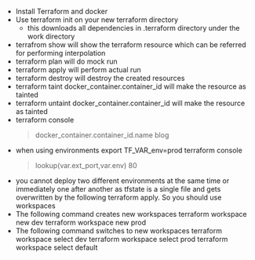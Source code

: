 -	Install Terraform and docker
-	Use terraform init on your new terraform directory
	-	this downloads all dependencies in .terraform directory under the work directory
-	terrafrom show will show the terraform resource which can be referred for performing interpolation
-	terraform plan will do mock run
-	terraform apply will perform actual run
-	terraform destroy will destroy the created resources
-	terraform taint docker_container.container_id will make the resource as tainted
-	terraform untaint docker_container.container_id will make the resource as tainted
-	terraform console
	>docker_container.container_id.name
	blog
-	when using environments export TF_VAR_env=prod
	terraform console
	>lookup(var.ext_port,var.env)
	80
-	you cannot deploy two different environments at the same time or immediately one after another as tfstate is a single file and gets overwritten by the following terraform apply. So you should use workspaces
-	The following command creates new workspaces
	terraform workspace new dev
	terraform workspace new prod
-	The following command switches to new workspaces
	terraform workspace select dev
	terraform workspace select prod
	terraform workspace select default

